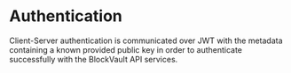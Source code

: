 # Authentication

Client-Server authentication is communicated over JWT with the metadata containing a known provided public key in order to authenticate successfully with the BlockVault API services. 


